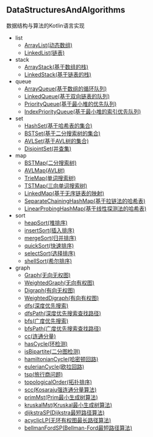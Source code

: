 ## DataStructuresAndAlgorithms
数据结构与算法的Kotlin语言实现
+ list
    + [ArrayList(动态数组)](https://gitee.com/youngzhang0530/DataStructuresAndAlgorithms/blob/master/src/main/kotlin/list/ArrayList.kt)
    + [LinkedList(链表)](https://gitee.com/youngzhang0530/DataStructuresAndAlgorithms/blob/master/src/main/kotlin/list/LinkedList.kt)
+ stack
    + [ArrayStack(基于数组的栈)](https://gitee.com/youngzhang0530/DataStructuresAndAlgorithms/blob/master/src/main/kotlin/stack/ArrayStack.kt)
    + [LinkedStack(基于链表的栈)](https://gitee.com/youngzhang0530/DataStructuresAndAlgorithms/blob/master/src/main/kotlin/stack/LinkedStack.kt)
+ queue
    + [ArrayQueue(基于数组的循环队列)](https://gitee.com/youngzhang0530/DataStructuresAndAlgorithms/blob/master/src/main/kotlin/queue/ArrayQueue.kt)
    + [LinkedQueue(基于双向链表的队列)](https://gitee.com/youngzhang0530/DataStructuresAndAlgorithms/blob/master/src/main/kotlin/queue/LinkedQueue.kt)
    + [PriorityQueue(基于最小堆的优先队列)](https://gitee.com/youngzhang0530/DataStructuresAndAlgorithms/blob/master/src/main/kotlin/queue/PriorityQueue.kt)
    + [IndexPriorityQueue(基于最小堆的索引优先队列)](https://gitee.com/youngzhang0530/DataStructuresAndAlgorithms/blob/master/src/main/kotlin/queue/IndexPriorityQueue.kt)
+ set
    + [HashSet(基于哈希表的集合)](https://gitee.com/youngzhang0530/DataStructuresAndAlgorithms/blob/master/src/main/kotlin/set/HashSet.kt)
    + [BSTSet(基于二分搜索树的集合)](https://gitee.com/youngzhang0530/DataStructuresAndAlgorithms/blob/master/src/main/kotlin/set/BSTSet.kt)
    + [AVLSet(基于AVL树的集合)](https://gitee.com/youngzhang0530/DataStructuresAndAlgorithms/blob/master/src/main/kotlin/set/AVLSet.kt)
    + [DisjointSet(并查集)](https://gitee.com/youngzhang0530/DataStructuresAndAlgorithms/blob/master/src/main/kotlin/set/DisjointSet.kt)
+ map
    + [BSTMap(二分搜索树)](https://gitee.com/youngzhang0530/DataStructuresAndAlgorithms/blob/master/src/main/kotlin/map/BSTMap.kt)
    + [AVLMap(AVL树)](https://gitee.com/youngzhang0530/DataStructuresAndAlgorithms/blob/master/src/main/kotlin/map/AVLMap.kt)
    + [TrieMap(单词搜索树)](https://gitee.com/youngzhang0530/DataStructuresAndAlgorithms/blob/master/src/main/kotlin/map/TrieMap.kt)
    + [TSTMap(三向单词搜索树)](https://gitee.com/youngzhang0530/DataStructuresAndAlgorithms/blob/master/src/main/kotlin/map/TSTMap.kt)
    + [LinkedMap(基于无序链表的映射)](https://gitee.com/youngzhang0530/DataStructuresAndAlgorithms/blob/master/src/main/kotlin/map/LinkedMap.kt)
    + [SeparateChainingHashMap(基于拉链法的哈希表)](https://gitee.com/youngzhang0530/DataStructuresAndAlgorithms/blob/master/src/main/kotlin/map/SeparateChainingHashMap.kt)
    + [LinearProbingHashMap(基于线性探测法的哈希表)](https://gitee.com/youngzhang0530/DataStructuresAndAlgorithms/blob/master/src/main/kotlin/map/LinearProbingHashMap.kt)
+ sort
    + [heapSort(堆排序)](https://gitee.com/youngzhang0530/DataStructuresAndAlgorithms/blob/master/src/main/kotlin/sort/heapSort.kt)
    + [insertSort(插入排序)](https://gitee.com/youngzhang0530/DataStructuresAndAlgorithms/blob/master/src/main/kotlin/sort/insertSort.kt)
    + [mergeSort(归并排序)](https://gitee.com/youngzhang0530/DataStructuresAndAlgorithms/blob/master/src/main/kotlin/sort/mergeSort.kt)
    + [quickSort(快速排序)](https://gitee.com/youngzhang0530/DataStructuresAndAlgorithms/blob/master/src/main/kotlin/sort/quickSort.kt)
    + [selectSort(选择排序)](https://gitee.com/youngzhang0530/DataStructuresAndAlgorithms/blob/master/src/main/kotlin/sort/selectSort.kt)
    + [shellSort(希尔排序)](https://gitee.com/youngzhang0530/DataStructuresAndAlgorithms/blob/master/src/main/kotlin/sort/shellSort.kt)
+ graph
    + [Graph(无向无权图)](https://gitee.com/youngzhang0530/DataStructuresAndAlgorithms/blob/master/src/main/kotlin/graph/Graph.kt)
    + [WeightedGraph(无向有权图)](https://gitee.com/youngzhang0530/DataStructuresAndAlgorithms/blob/master/src/main/kotlin/graph/WeightedGraph.kt)
    + [Digraph(有向无权图)](https://gitee.com/youngzhang0530/DataStructuresAndAlgorithms/blob/master/src/main/kotlin/graph/Digraph.kt)
    + [WeightedDigraph(有向有权图)](https://gitee.com/youngzhang0530/DataStructuresAndAlgorithms/blob/master/src/main/kotlin/graph/WeightedDigraph.kt)
    + [dfs(深度优先搜索)](https://gitee.com/youngzhang0530/DataStructuresAndAlgorithms/blob/master/src/main/kotlin/graph/dfs.kt)
    + [dfsPath(深度优先搜索查找路径)](https://gitee.com/youngzhang0530/DataStructuresAndAlgorithms/blob/master/src/main/kotlin/graph/dfsPath.kt)
    + [bfs(广度优先搜索)](https://gitee.com/youngzhang0530/DataStructuresAndAlgorithms/blob/master/src/main/kotlin/graph/bfs.kt)
    + [bfsPath(广度优先搜索查找路径)](https://gitee.com/youngzhang0530/DataStructuresAndAlgorithms/blob/master/src/main/kotlin/graph/bfsPath.kt)
    + [cc(连通分量)](https://gitee.com/youngzhang0530/DataStructuresAndAlgorithms/blob/master/src/main/kotlin/graph/cc.kt)
    + [hasCycle(环检测)](https://gitee.com/youngzhang0530/DataStructuresAndAlgorithms/blob/master/src/main/kotlin/graph/hasCycle.kt)
    + [isBipartite(二分图检测)](https://gitee.com/youngzhang0530/DataStructuresAndAlgorithms/blob/master/src/main/kotlin/graph/isBipartite.kt)
    + [hamiltonianCycle(哈密顿回路)](https://gitee.com/youngzhang0530/DataStructuresAndAlgorithms/blob/master/src/main/kotlin/graph/hamiltonianCycle.kt)
    + [eulerianCycle(欧拉回路)](https://gitee.com/youngzhang0530/DataStructuresAndAlgorithms/blob/master/src/main/kotlin/graph/eulerianCycle.kt)
    + [tsp(旅行商问题)](https://gitee.com/youngzhang0530/DataStructuresAndAlgorithms/blob/master/src/main/kotlin/graph/tsp.kt)
    + [topologicalOrder(拓扑排序)](https://gitee.com/youngzhang0530/DataStructuresAndAlgorithms/blob/master/src/main/kotlin/graph/topologicalOrder.kt)
    + [scc(Kosaraju强连通分量算法)](https://gitee.com/youngzhang0530/DataStructuresAndAlgorithms/blob/master/src/main/kotlin/graph/scc.kt)
    + [primMst(Prim最小生成树算法)](https://gitee.com/youngzhang0530/DataStructuresAndAlgorithms/blob/master/src/main/kotlin/graph/primMST.kt)
    + [kruskalMst(Kruskal最小生成树算法)](https://gitee.com/youngzhang0530/DataStructuresAndAlgorithms/blob/master/src/main/kotlin/graph/kruskalMST.kt)
    + [dijkstraSP(Dijkstra最短路径算法)](https://gitee.com/youngzhang0530/DataStructuresAndAlgorithms/blob/master/src/main/kotlin/graph/dijkstraSP.kt)
    + [acyclicLP(无环有权图最长路径算法)](https://gitee.com/youngzhang0530/DataStructuresAndAlgorithms/blob/master/src/main/kotlin/graph/acyclicLP.kt)
    + [bellmanFordSP(Bellman-Ford最短路径算法)](https://gitee.com/youngzhang0530/DataStructuresAndAlgorithms/blob/master/src/main/kotlin/graph/bellmanFordSP.kt)
    